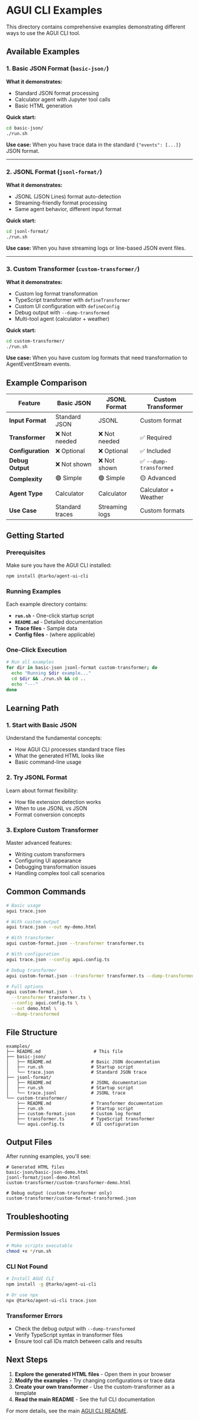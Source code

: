 # AGUI CLI Examples

This directory contains comprehensive examples demonstrating different ways to use the AGUI CLI tool.

## Available Examples

### 1. Basic JSON Format (`basic-json/`)

**What it demonstrates:**
- Standard JSON format processing
- Calculator agent with Jupyter tool calls
- Basic HTML generation

**Quick start:**
```bash
cd basic-json/
./run.sh
```

**Use case:** When you have trace data in the standard `{"events": [...]}` JSON format.

---

### 2. JSONL Format (`jsonl-format/`)

**What it demonstrates:**
- JSONL (JSON Lines) format auto-detection
- Streaming-friendly format processing
- Same agent behavior, different input format

**Quick start:**
```bash
cd jsonl-format/
./run.sh
```

**Use case:** When you have streaming logs or line-based JSON event files.

---

### 3. Custom Transformer (`custom-transformer/`)

**What it demonstrates:**
- Custom log format transformation
- TypeScript transformer with `defineTransformer`
- Custom UI configuration with `defineConfig`
- Debug output with `--dump-transformed`
- Multi-tool agent (calculator + weather)

**Quick start:**
```bash
cd custom-transformer/
./run.sh
```

**Use case:** When you have custom log formats that need transformation to AgentEventStream events.

## Example Comparison

| Feature | Basic JSON | JSONL Format | Custom Transformer |
|---------|------------|--------------|--------------------|
| **Input Format** | Standard JSON | JSONL | Custom format |
| **Transformer** | ❌ Not needed | ❌ Not needed | ✅ Required |
| **Configuration** | ❌ Optional | ❌ Optional | ✅ Included |
| **Debug Output** | ❌ Not shown | ❌ Not shown | ✅ `--dump-transformed` |
| **Complexity** | 🟢 Simple | 🟢 Simple | 🟡 Advanced |
| **Agent Type** | Calculator | Calculator | Calculator + Weather |
| **Use Case** | Standard traces | Streaming logs | Custom formats |

## Getting Started

### Prerequisites

Make sure you have the AGUI CLI installed:

```bash
npm install @tarko/agent-ui-cli
```

### Running Examples

Each example directory contains:
- **`run.sh`** - One-click startup script
- **`README.md`** - Detailed documentation
- **Trace files** - Sample data
- **Config files** - (where applicable)

### One-Click Execution

```bash
# Run all examples
for dir in basic-json jsonl-format custom-transformer; do
  echo "Running $dir example..."
  cd $dir && ./run.sh && cd ..
  echo "---"
done
```

## Learning Path

### 1. Start with Basic JSON
Understand the fundamental concepts:
- How AGUI CLI processes standard trace files
- What the generated HTML looks like
- Basic command-line usage

### 2. Try JSONL Format
Learn about format flexibility:
- How file extension detection works
- When to use JSONL vs JSON
- Format conversion concepts

### 3. Explore Custom Transformer
Master advanced features:
- Writing custom transformers
- Configuring UI appearance
- Debugging transformation issues
- Handling complex tool call scenarios

## Common Commands

```bash
# Basic usage
agui trace.json

# With custom output
agui trace.json --out my-demo.html

# With transformer
agui custom-format.json --transformer transformer.ts

# With configuration
agui trace.json --config agui.config.ts

# Debug transformer
agui custom-format.json --transformer transformer.ts --dump-transformed

# Full options
agui custom-format.json \
  --transformer transformer.ts \
  --config agui.config.ts \
  --out demo.html \
  --dump-transformed
```

## File Structure

```
examples/
├── README.md                    # This file
├── basic-json/
│   ├── README.md               # Basic JSON documentation
│   ├── run.sh                  # Startup script
│   └── trace.json              # Standard JSON trace
├── jsonl-format/
│   ├── README.md               # JSONL documentation
│   ├── run.sh                  # Startup script
│   └── trace.jsonl             # JSONL trace
└── custom-transformer/
    ├── README.md               # Transformer documentation
    ├── run.sh                  # Startup script
    ├── custom-format.json      # Custom log format
    ├── transformer.ts          # TypeScript transformer
    └── agui.config.ts          # UI configuration
```

## Output Files

After running examples, you'll see:

```
# Generated HTML files
basic-json/basic-json-demo.html
jsonl-format/jsonl-demo.html
custom-transformer/custom-transformer-demo.html

# Debug output (custom-transformer only)
custom-transformer/custom-format-transformed.json
```

## Troubleshooting

### Permission Issues
```bash
# Make scripts executable
chmod +x */run.sh
```

### CLI Not Found
```bash
# Install AGUI CLI
npm install -g @tarko/agent-ui-cli

# Or use npx
npx @tarko/agent-ui-cli trace.json
```

### Transformer Errors
- Check the debug output with `--dump-transformed`
- Verify TypeScript syntax in transformer files
- Ensure tool call IDs match between calls and results

## Next Steps

1. **Explore the generated HTML files** - Open them in your browser
2. **Modify the examples** - Try changing configurations or trace data
3. **Create your own transformer** - Use the custom-transformer as a template
4. **Read the main README** - See the full CLI documentation

For more details, see the main [AGUI CLI README](../README.md).
